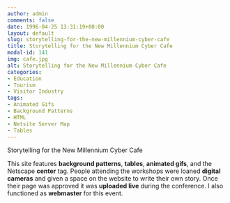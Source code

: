 ```yaml
---
author: admin
comments: false
date: 1996-04-25 13:31:19+00:00
layout: default
slug: storytelling-for-the-new-millennium-cyber-cafe
title: Storytelling for the New Millennium Cyber Cafe
modal-id: 141
img: cafe.jpg
alt: Storytelling for the New Millennium Cyber Cafe
categories:
- Education
- Tourism
- Visitor Industry
tags:
- Animated Gifs
- Background Patterns
- HTML
- Netsite Server Map
- Tables
---
```

Storytelling for the New Millennium Cyber Cafe

This site features **background patterns**, **tables**, **animated gifs**, and the Netscape **center** tag. People attending the workshops were loaned **digital cameras** and given a space on the website to write their own story. Once their page was approved it was **uploaded live** during the conference. I also functioned as **webmaster** for this event.

